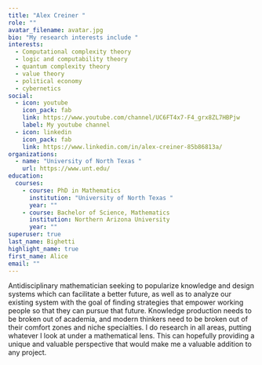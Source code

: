 ```yaml
---
title: "Alex Creiner "
role: ""
avatar_filename: avatar.jpg
bio: "My research interests include "
interests:
  - Computational complexity theory
  - logic and computability theory
  - quantum complexity theory
  - value theory
  - political economy
  - cybernetics
social:
  - icon: youtube
    icon_pack: fab
    link: https://www.youtube.com/channel/UC6FT4x7-F4_grx8ZL7HBPjw
    label: My youtube channel
  - icon: linkedin
    icon_pack: fab
    link: https://www.linkedin.com/in/alex-creiner-85b86813a/
organizations:
  - name: "University of North Texas "
    url: https://www.unt.edu/
education:
  courses:
    - course: PhD in Mathematics
      institution: "University of North Texas "
      year: ""
    - course: Bachelor of Science, Mathematics
      institution: Northern Arizona University
      year: ""
superuser: true
last_name: Bighetti
highlight_name: true
first_name: Alice
email: ""
---
```

Antidisciplinary mathematician seeking to popularize knowledge and design systems which can facilitate a better future, as well as to analyze our existing system with the goal of finding strategies that empower working people so that they can pursue that future. Knowledge production needs to be broken out of academia, and modern thinkers need to be broken out of their comfort zones and niche specialties. I do research in all areas, putting whatever I look at under a mathematical lens. This can hopefully providing a unique and valuable perspective that would make me a valuable addition to any project.